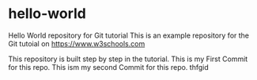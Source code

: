 # hello-world
Hello World repository for Git tutorial
This is an example repository for the Git tutoial on https://www.w3schools.com

This repository is built step by step in the tutorial.
This is my First Commit for this repo.
This ism my second Commit for this repo. 
thfgid